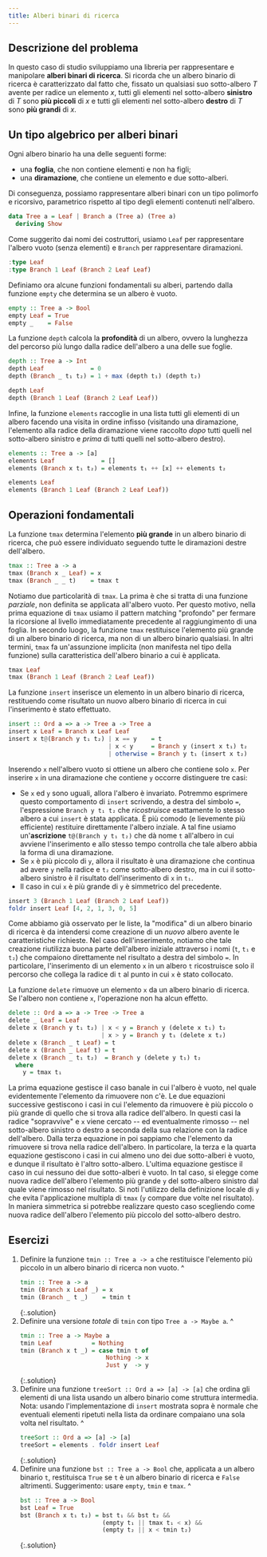 ```yaml
---
title: Alberi binari di ricerca
---
```


## Descrizione del problema

In questo caso di studio sviluppiamo una libreria per rappresentare
e manipolare **alberi binari di ricerca**. Si ricorda che un albero
binario di ricerca è caratterizzato dal fatto che, fissato un
qualsiasi suo sotto-albero $T$ avente per radice un elemento $x$,
tutti gli elementi nel sotto-albero **sinistro** di $T$ sono **più
piccoli** di $x$ e tutti gli elementi nel sotto-albero **destro** di
$T$ sono **più grandi** di $x$.

## Un tipo algebrico per alberi binari

Ogni albero binario ha una delle seguenti forme:

* una **foglia**, che non contiene elementi e non ha figli;
* una **diramazione**, che contiene un elemento e due sotto-alberi.

Di conseguenza, possiamo rappresentare alberi binari con un tipo
polimorfo e ricorsivo, parametrico rispetto al tipo degli elementi
contenuti nell'albero.

``` haskell
data Tree a = Leaf | Branch a (Tree a) (Tree a)
  deriving Show
```

Come suggerito dai nomi dei costruttori, usiamo `Leaf` per
rappresentare l'albero vuoto (senza elementi) e `Branch` per
rappresentare diramazioni.

``` haskell
:type Leaf
:type Branch 1 Leaf (Branch 2 Leaf Leaf)
```

Definiamo ora alcune funzioni fondamentali su alberi, partendo dalla
funzione `empty` che determina se un albero è vuoto.

``` haskell
empty :: Tree a -> Bool
empty Leaf = True
empty _    = False
```

La funzione `depth` calcola la **profondità** di un albero, ovvero
la lunghezza del percorso più lungo dalla radice dell'albero a una
delle sue foglie.

``` haskell
depth :: Tree a -> Int
depth Leaf             = 0
depth (Branch _ t₁ t₂) = 1 + max (depth t₁) (depth t₂)
```

``` haskell
depth Leaf
depth (Branch 1 Leaf (Branch 2 Leaf Leaf))
```

Infine, la funzione `elements` raccoglie in una lista tutti gli
elementi di un albero facendo una visita in ordine infisso
(visitando una diramazione, l'elemento alla radice della diramazione
viene raccolto *dopo* tutti quelli nel sotto-albero sinistro e
*prima* di tutti quelli nel sotto-albero destro).

``` haskell
elements :: Tree a -> [a]
elements Leaf             = []
elements (Branch x t₁ t₂) = elements t₁ ++ [x] ++ elements t₂
```

``` haskell
elements Leaf
elements (Branch 1 Leaf (Branch 2 Leaf Leaf))
```

## Operazioni fondamentali

La funzione `tmax` determina l'elemento **più grande** in un albero
binario di ricerca, che può essere individuato seguendo tutte le
diramazioni destre dell'albero.

``` haskell
tmax :: Tree a -> a
tmax (Branch x _ Leaf) = x
tmax (Branch _ _ t)    = tmax t
```

Notiamo due particolarità di `tmax`. La prima è che si tratta di una
funzione *parziale*, non definita se applicata all'albero vuoto. Per
questo motivo, nella prima equazione di `tmax` usiamo il pattern
matching "profondo" per fermare la ricorsione al livello
immediatamente precedente al raggiungimento di una foglia. In
secondo luogo, la funzione `tmax` restituisce l'elemento più grande
di un albero binario di ricerca, ma non di un albero binario
qualsiasi. In altri termini, `tmax` fa un'assunzione implicita (non
manifesta nel tipo della funzione) sulla caratteristica dell'albero
binario a cui è applicata.

``` haskell
tmax Leaf
tmax (Branch 1 Leaf (Branch 2 Leaf Leaf))
```

La funzione `insert` inserisce un elemento in un albero binario di
ricerca, restituendo come risultato un nuovo albero binario di
ricerca in cui l'inserimento è stato effettuato.

``` haskell
insert :: Ord a => a -> Tree a -> Tree a
insert x Leaf = Branch x Leaf Leaf
insert x t@(Branch y t₁ t₂) | x == y    = t
                            | x < y     = Branch y (insert x t₁) t₂
                            | otherwise = Branch y t₁ (insert x t₂)
```

Inserendo `x` nell'albero vuoto si ottiene un albero che contiene
solo `x`. Per inserire `x` in una diramazione che contiene `y`
occorre distinguere tre casi:

* Se `x` ed `y` sono uguali, allora l'albero è invariato. Potremmo
  esprimere questo comportamento di `insert` scrivendo, a destra del
  simbolo `=`, l'espressione `Branch y t₁ t₂` che *ricostruisce*
  esattamente lo stesso albero a cui `insert` è stata applicata. È
  più comodo (e lievemente più efficiente) restituire direttamente
  l'albero inziale. A tal fine usiamo un'**ascrizione** `t@(Branch y
  t₁ t₂)` che dà nome `t` all'albero in cui avviene l'inserimento e
  allo stesso tempo controlla che tale albero abbia la forma di una
  diramazione.
* Se `x` è più piccolo di `y`, allora il risultato è una diramazione
  che continua ad avere `y` nella radice e `t₂` come sotto-albero
  destro, ma in cui il sotto-albero sinistro è il risultato
  dell'inserimento di `x` in `t₁`.
* Il caso in cui `x` è più grande di `y` è simmetrico del precedente.

``` haskell
insert 3 (Branch 1 Leaf (Branch 2 Leaf Leaf))
foldr insert Leaf [4, 2, 1, 3, 0, 5]
```

Come abbiamo già osservato per le liste, la "modifica" di un albero
binario di ricerca è da intendersi come creazione di un *nuovo*
albero avente le caratteristiche richieste. Nel caso
dell'inserimento, notiamo che tale creazione riutilizza buona parte
dell'albero iniziale attraverso i nomi (`t`, `t₁` e `t₂`) che
compaiono direttamente nel risultato a destra del simbolo `=`. In
particolare, l'inserimento di un elemento `x` in un albero `t`
ricostruisce solo il percorso che collega la radice di `t` al punto
in cui `x` è stato collocato.

La funzione `delete` rimuove un elemento `x` da un albero binario di
ricerca. Se l'albero non contiene `x`, l'operazione non ha alcun
effetto.

``` haskell
delete :: Ord a => a -> Tree -> Tree a
delete _ Leaf = Leaf
delete x (Branch y t₁ t₂) | x < y = Branch y (delete x t₁) t₂
                          | x > y = Branch y t₁ (delete x t₂)
delete x (Branch _ t Leaf) = t
delete x (Branch _ Leaf t) = t
delete x (Branch _ t₁ t₂)  = Branch y (delete y t₁) t₂
  where
    y = tmax t₁
```

La prima equazione gestisce il caso banale in cui l'albero è vuoto,
nel quale evidentemente l'elemento da rimuovere non c'è.  Le due
equazioni successive gestiscono i casi in cui l'elemento da
rimuovere è più piccolo o più grande di quello che si trova alla
radice dell'albero. In questi casi la radice "sopravvive" e `x`
viene cercato -- ed eventualmente rimosso -- nel sotto-albero
sinistro o destro a seconda della sua relazione con la radice
dell'albero.  Dalla terza equazione in poi sappiamo che l'elemento
da rimuovere si trova nella radice dell'albero. In particolare, la
terza e la quarta equazione gestiscono i casi in cui almeno uno dei
due sotto-alberi è vuoto, e dunque il risultato è l'altro
sotto-albero.  L'ultima equazione gestisce il caso in cui nessuno
dei due sotto-alberi è vuoto. In tal caso, si elegge come nuova
radice dell'albero l'elemento più grande `y` del sotto-albero
sinistro dal quale viene rimosso nel risultato. Si noti l'utilizzo
della definizione locale di `y` che evita l'applicazione multipla di
`tmax` (`y` compare due volte nel risultato). In maniera simmetrica
si potrebbe realizzare questo caso scegliendo come nuova radice
dell'albero l'elemento più piccolo del sotto-albero destro.

## Esercizi

1. Definire la funzione `tmin :: Tree a -> a` che restituisce
   l'elemento più piccolo in un albero binario di ricerca non vuoto.
   ^
   ``` haskell
   tmin :: Tree a -> a
   tmin (Branch x Leaf _) = x
   tmin (Branch _ t _)    = tmin t
   ```
   {:.solution}
2. Definire una versione *totale* di `tmin` con tipo `Tree a ->
   Maybe a`.
   ^
   ``` haskell
   tmin :: Tree a -> Maybe a
   tmin Leaf           = Nothing
   tmin (Branch x t _) = case tmin t of
                           Nothing -> x
						   Just y  -> y
   ```
   {:.solution}
3. Definire una funzione `treeSort :: Ord a => [a] -> [a]` che
   ordina gli elementi di una lista usando un albero binario come
   struttura intermedia. Nota: usando l'implementazione di `insert`
   mostrata sopra è normale che eventuali elementi ripetuti nella
   lista da ordinare compaiano una sola volta nel risultato.
   ^
   ``` haskell
   treeSort :: Ord a => [a] -> [a]
   treeSort = elements . foldr insert Leaf
   ```
   {:.solution}
4. Definire una funzione `bst :: Tree a -> Bool` che, applicata a
   un albero binario `t`, restituisca `True` se `t` è un albero
   binario di ricerca e `False` altrimenti. Suggerimento: usare
   `empty`, `tmin` e `tmax`.
   ^
   ``` haskell
   bst :: Tree a -> Bool
   bst Leaf = True
   bst (Branch x t₁ t₂) = bst t₁ && bst t₂ &&
                          (empty t₁ || tmax t₁ < x) &&
						  (empty t₂ || x < tmin t₂)
   ```
   {:.solution}
